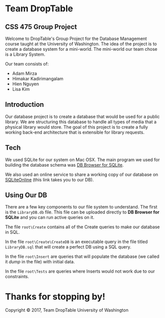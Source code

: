 # Team DropTable
## CSS 475 Group Project
Welcome to DropTable's Group Project for the Database Management course taught at the University of Washington. The idea of the project is to create a database system for a mini-world. The mini-world our team chose is a Library System.

Our team consists of:
* Adam Mirza
* Himakar Kadirimangalam
* Hien Nguyen
* Lisa Kim

## Introduction
Our database project is to create a database that would be used for a public library. We are structuring this database to handle all types of media that a physical library would store. The goal of this project is to create a fully working back-end architecture that is extensible for library requests. 

## Tech
We used SQLite for our system on Mac OSX. The main program we used for building the database schema was [DB Browser for SQLite](http://sqlitebrowser.org/).

We also used an online service to share a working copy of our database on [SQLiteOnline](https://sqliteonline.com/#fiddle-598cf113ea0084psj673ik0z) (this link takes you to our DB).

## Using Our DB
There are a few key components to our file system to understand. The first is the ```LibraryDB.db``` file. This file can be uploaded directly to **DB Browser for SQLite** and you can run active queries on it.

The file `root\Create` contains all of the Create queries to make our database in SQL.

In the file `root\Create\CreateDB` is an executable query in the file titled `LibraryDB.sql` that will create a perfect DB using a SQL query.

In the file `root\Insert` are queries that will populate the database (we called it *dump* in the file) with initial data.

In the file `root\Tests` are queries where Inserts would not work due to our constraints.

# Thanks for stopping by!

Copyright © 2017, Team DropTable
University of Washington